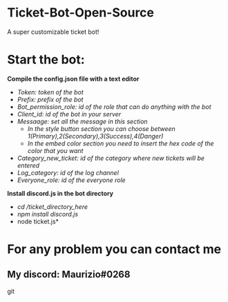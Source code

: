 # Ticket-Bot-Open-Source
A super customizable ticket bot!

# Start the bot:
**Compile the config.json file with a text editor**
* *Token: token of the bot*
* *Prefix: prefix of the bot*
* *Bot_permission_role: id of the role that can do anything with the bot*
* *Client_id: id of the bot in your server*
* *Messaage: set all the message in this section*
  * *In the style button section you can choose between 1(Primary),2(Secondary),3(Success),4(Danger)*
  * *In the embed color section you need to insert the hex code of the color that you want*
* *Category_new_ticket: id of the category where new tickets will be entered*
* *Log_category: id of the log channel*
* *Everyone_role: id of the everyone role*

**Install discord.js in the bot directory**
* *cd /ticket_directory_here* 
* *npm install discord.js* 
* node ticket.js*

# For any problem you can contact me
## My discord: Maurizio#0268

git  
